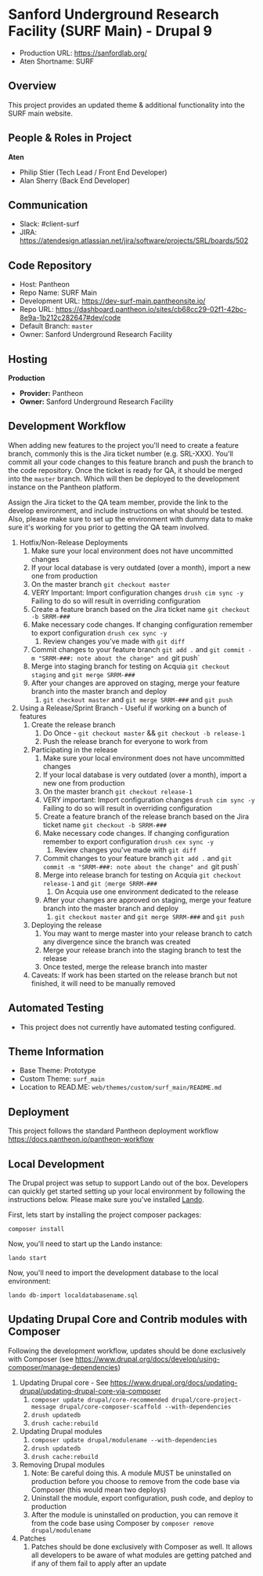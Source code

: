 # Sanford Underground Research Facility (SURF Main) - Drupal 9

- Production URL: https://sanfordlab.org/
- Aten Shortname: SURF

## Overview

This project provides an updated theme & additional functionality into the SURF main website.

## People & Roles in Project

**Aten**

- Philip Stier (Tech Lead / Front End Developer)
- Alan Sherry (Back End Developer)

## Communication

- Slack: #client-surf
- JIRA: https://atendesign.atlassian.net/jira/software/projects/SRL/boards/502

## Code Repository

- Host: Pantheon
- Repo Name: SURF Main
- Development URL: https://dev-surf-main.pantheonsite.io/
- Repo URL: https://dashboard.pantheon.io/sites/cb68cc29-02f1-42bc-8e9a-1b212c282647#dev/code
- Default Branch: `master`
- Owner: Sanford Underground Research Facility

## Hosting

**Production**

- **Provider:** Pantheon
- **Owner:** Sanford Underground Research Facility

## Development Workflow

When adding new features to the project you'll need to create a feature branch, commonly this is the Jira ticket number (e.g. SRL-XXX). You'll commit all your code changes to this feature branch and push the branch to the code repository. Once the ticket is ready for QA, it should be merged into the `master` branch. Which will then be deployed to the development instance on the Pantheon platform.

Assign the Jira ticket to the QA team member, provide the link to the develop environment, and include instructions on what should be tested. Also, please make sure to set up the environment with dummy data to make sure it's working for you prior to getting the QA team involved.

1. Hotfix/Non-Release Deployments
   1. Make sure your local environment does not have uncommitted changes
   2. If your local database is very outdated (over a month), import a new one from production
   3. On the master branch `git checkout master`
   4. VERY Important: Import configuration changes `drush cim sync -y` Failing to do so will result in overriding configuration
   5. Create a feature branch based on the Jira ticket name `git checkout -b SRRM-###`
   6. Make necessary code changes. If changing configuration remember to export configuration `drush cex sync -y`
      1. Review changes you've made with `git diff`
   7. Commit changes to your feature branch `git add .` and `git commit -m "SRRM-###: note about the change" and `git push`
   8. Merge into staging branch for testing on Acquia `git checkout staging` and `git merge SRRM-###`
   9. After your changes are approved on staging, merge your feature branch into the master branch and deploy
      1. `git checkout master` and `git merge SRRM-###` and `git push`
2. Using a Release/Sprint Branch - Useful if working on a bunch of features
   1. Create the release branch
      1. Do Once - `git checkout master` && `git checkout -b release-1`
      2. Push the release branch for everyone to work from
   2. Participating in the release
      1. Make sure your local environment does not have uncommitted changes
      2. If your local database is very outdated (over a month), import a new one from production
      3. On the master branch `git checkout release-1`
      4. VERY important: Import configuration changes `drush cim sync -y` Failing to do so will result in overriding configuration
      5. Create a feature branch of the release branch based on the Jira ticket name `git checkout -b SRRM-###`
      6. Make necessary code changes. If changing configuration remember to export configuration `drush cex sync -y`
         1. Review changes you've made with `git diff`
      7. Commit changes to your feature branch `git add .` and `git commit -m "SRRM-###: note about the change" and `git push`
      8. Merge into release branch for testing on Acquia `git checkout release-1` and `git ◊merge SRRM-###`
         1. On Acquia use one environment dedicated to the release
      9. After your changes are approved on staging, merge your feature branch into the master branch and deploy
         1. `git checkout master` and `git merge SRRM-###` and `git push`
   3. Deploying the release
      1. You may want to merge master into your release branch to catch any divergence since the branch was created
      2. Merge your release branch into the staging branch to test the release
      3. Once tested, merge the release branch into master
   4. Caveats: If work has been started on the release branch but not finished, it will need to be manually removed

## Automated Testing

- This project does not currently have automated testing configured.

## Theme Information

- Base Theme: Prototype
- Custom Theme: `surf_main`
- Location to READ.ME: `web/themes/custom/surf_main/README.md`

## Deployment
This project follows the standard Pantheon deployment workflow https://docs.pantheon.io/pantheon-workflow

## Local Development

The Drupal project was setup to support Lando out of the box. Developers can quickly get started setting up your local environment by following the instructions below. Please make sure you've installed [Lando](https://docs.lando.dev/basics/installation.html).

First, lets start by installing the project composer packages:

```
composer install
```

Now, you'll need to start up the Lando instance:

```
lando start
```

Now, you'll need to import the development database to the local environment:

```
lando db-import localdatabasename.sql
```

## Updating Drupal Core and Contrib modules with Composer

Following the development workflow, updates should be done exclusively with Composer (see https://www.drupal.org/docs/develop/using-composer/manage-dependencies)

1. Updating Drupal core - See https://www.drupal.org/docs/updating-drupal/updating-drupal-core-via-composer
   1. `composer update drupal/core-recommended drupal/core-project-message drupal/core-composer-scaffold --with-dependencies`
   2. `drush updatedb`
   3. `drush cache:rebuild`
2. Updating Drupal modules
   1. `composer update drupal/modulename --with-dependencies`
   2. `drush updatedb`
   3. `drush cache:rebuild`
3. Removing Drupal modules
   1. Note: Be careful doing this. A module MUST be uninstalled on production before you choose to remove from the code base via Composer (this would mean two deploys)
   2. Uninstall the module, export configuration, push code, and deploy to production
   3. After the module is uninstalled on production, you can remove it from the code base using Composer by `composer remove drupal/modulename`
4. Patches
   1. Patches should be done exclusively with Composer as well. It allows all developers to be aware of what modules are getting patched and if any of them fail to apply after an update
